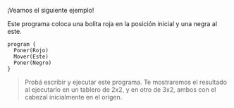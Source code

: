 ¡Veamos el siguiente ejemplo!

Este programa coloca una bolita roja en la posición inicial y una negra al este.

```gobstones
program {
  Poner(Rojo)
  Mover(Este)
  Poner(Negro)
}
```

> Probá escribir y ejecutar este programa. Te mostraremos el resultado al ejecutarlo en un tablero de 2x2, y en otro de 3x2, ambos con el cabezal inicialmente en el origen.